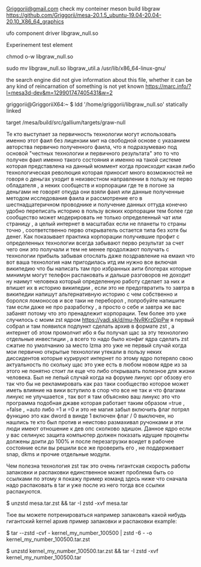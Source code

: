 Griggorii@gmail.com check my conteiner meson build libgraw https://github.com/Griggorii/mesa-20.1.5_ubuntu-19.04-20.04-20.10_X86_64_graphics

ufo component driver libgraw_null.so

Experinement test element 

chmod o-w libgraw_null.so

sudo mv libgraw_null.so libgraw_util.a /usr/lib/x86_64-linux-gnu/


the search engine did not give information about this file, whether it can be any kind of reincarnation of something is not yet known https://marc.info/?l=mesa3d-dev&m=129901747405431&w=2

griggorii@GriggoriiX64:~
$ ldd '/home/griggorii/libgraw_null.so' 
	statically linked


target /mesa/build/src/gallium/targets/graw-null

Те кто выступает за первичность технологии могут использовать именно этот фаил без лицензии мит на свободной основе с указанием авторства первично полученного фаила, что я подразумеваю под основой "честных технологии и первичного результата" это то что получен фаил именно такого состояния и именно на такой системе которая представлена на данный моммент когда происходит какая либо технологическая революция которая приносит много возможностей не говоря о деньгах уходит в неизвестном направлении в пользу не перво обладателя , а неких сообществ и корпорации где те в погоне за деньгами не говорят откуда они взяли фаил или данные полученные методом исследования фаила и рассмотрение его в шестнадцатеричном проводнике и получение данных оттуда конечно удобно переписать историю в пользу всяких корпорации тем более где сообщество может модерировать не только определенный чат или страницу , а целый интернет в масштабах если не планеты то страны точно , соответственно перво открыватель остается типа без хотя бы денег. Как показывает практика корпорации получившие профит с определенных технологии всегда забывают перво результат за счет чего они это получали и тем не менее продолжают получать с технологии прибыль забывая отослать даже поздравление на емаил что вот ваша технология нам пригодилась итд им нужно все включая википедию что бы написать там про избранных аити блогерах которые минимум могут телефон распаковать и дальше разговоров не доходит ну наимут человека который определенную работу сделает за них и впишет их в историю википедии , если это не предотвратить то завтра в википедии напишут альтернативную историю с чем собственно и боролся ломоносов и все таки не переборол , попробуйте напишите там если даже не про разработку , а просто о себе и завтра же вас забанят потому что это пренадлежит корпорации. Тем более это уже случилось с моим zst ядром https://yadi.sk/d/mu-NvRKrzDjpPw я первый собрал и там появился подпункт сделать архив в формате zst , а интернет об этом промолчит ибо я бы получал щас за эту технологию отдельные инвестиции , а всего то надо было конфиг ядра сделать zst сжатие по умолчанию за место lzma это уже не первый случай когда мои первично открытые технологии утекали в пользу неких диссидентов которые курируют интернет по этому ядро потеряло свою актуальность по скольку щас это уже есть в любом новом ядре из за этого не понятно стоит ли еще что либо открываать полезное для жизни человека.  Был не лепый случай когда на форуме линукс орг обзову его так что бы не рекламировать как раз таки сообщество которое может иметь влияние на вики вступило в спор что все не так и что флагами линукс не улучшается , так вот я там объясняю ваш линукс это что программа подобная джаве которая работает таким образом =true , =false , =auto либо =1 и =0 и это не магия забыл включить флаг потрял функцию это как dword в винде 1 включен флаг / 0 выключен, но нашлись те кто был против и неистово размахивал ручонками и эти люди имеют отношение к дев опс сколково эдишон. Данное ядро если у вас селинукс защита компьютер должен показать идущие проценты должены доити до 100% и после перезагрузки воидет в рабочее состояние если вы решили все же проверить его , не поддерживает snap, dkms и прочие отдельные модули. 

Чем полезна технология zst так это очень гигантская скорость работы запаковки и распаковки единственное может проблема быть со ссылками по этому я покажу пример команд здесь ниже что сначала надо распаковать в tar и уже после из него тогда все ссылки распакуются.

$ unzstd mesa.tar.zst && tar -I zstd -xvf mesa.tar

Тюе вы можете потренироваться например запаковать какой нибудь гигантский kernel архив пример запаковки и распаковки example:

$ tar --zstd -cvf - kernel_my_number_100500 | zstd -6 - -o kernel_my_number_100500.tar.zst

$ unzstd kernel_my_number_100500.tar.zst && tar -I zstd -xvf kernel_my_number_100500.tar




